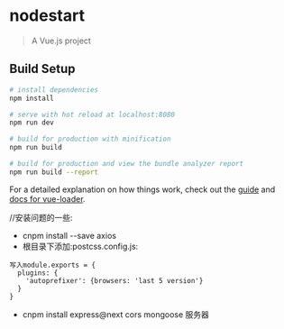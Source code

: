 # nodestart

> A Vue.js project

## Build Setup

``` bash
# install dependencies
npm install

# serve with hot reload at localhost:8080
npm run dev

# build for production with minification
npm run build

# build for production and view the bundle analyzer report
npm run build --report
```

For a detailed explanation on how things work, check out the [guide](http://vuejs-templates.github.io/webpack/) and [docs for vue-loader](http://vuejs.github.io/vue-loader).


//安装问题的一些:
+   cnpm install --save axios
+   根目录下添加:postcss.config.js:
```
写入module.exports = {
  plugins: {
    'autoprefixer': {browsers: 'last 5 version'}
  }
}
```
+ cnpm install express@next cors mongoose  服务器 

